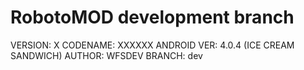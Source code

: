 RobotoMOD development branch
=========

VERSION:	X
CODENAME:	XXXXXX
ANDROID VER:	4.0.4 (ICE CREAM SANDWICH)
AUTHOR:		WFSDEV
BRANCH:		dev
